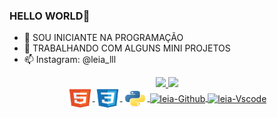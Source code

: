 ### HELLO WORLD👋

- 🌱 SOU INICIANTE NA PROGRAMAÇÃO
- 🔭 TRABALHANDO COM ALGUNS MINI PROJETOS
- 📫 Instagram: @leia_lll 


<div align="center">
<div align="center">
  <a href="https://github.com/leiaferreira">
  <img height="180em" src="https://github-readme-stats.vercel.app/api?username=leiaferreira&show_icons=true&theme=dracula&include_all_commits=true&count_private=true"/>
  <img height="180em" src="https://github-readme-stats.vercel.app/api/top-langs/?username=leiaferreira&layout=compact&langs_count=7&theme=dracula"/>
</div>
          

  <img align="center" alt="leia-HTML" height="30" width="40" src="https://raw.githubusercontent.com/devicons/devicon/master/icons/html5/html5-original.svg">
  <img align="center" alt="leia-CSS" height="30" width="40" src="https://raw.githubusercontent.com/devicons/devicon/master/icons/css3/css3-original.svg">
  <img align="center" alt="leia-Python" height="30" width="40" src="https://raw.githubusercontent.com/devicons/devicon/master/icons/python/python-original.svg">
  <img align="center" alt="leia-Github" height="30" width="40" src="https://cdn.jsdelivr.net/gh/devicons/devicon/icons/github/github-original.svg" />
  <img align="center" alt="leia-Vscode" height="30" width="40" src="https://cdn.jsdelivr.net/gh/devicons/devicon/icons/vscode/vscode-original.svg" />
  



  </div>
